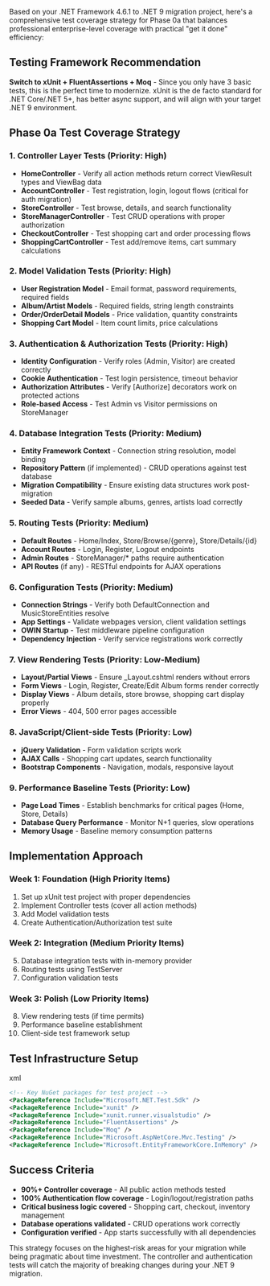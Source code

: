Based on your .NET Framework 4.6.1 to .NET 9 migration project, here's a comprehensive test coverage strategy for Phase 0a that balances professional enterprise-level coverage with practical "get it done" efficiency:

## Testing Framework Recommendation

**Switch to xUnit + FluentAssertions + Moq** - Since you only have 3 basic tests, this is the perfect time to modernize. xUnit is the de facto standard for .NET Core/.NET 5+, has better async support, and will align with your target .NET 9 environment.

## Phase 0a Test Coverage Strategy

### 1. Controller Layer Tests (Priority: High)

- **HomeController** - Verify all action methods return correct ViewResult types and ViewBag data
- **AccountController** - Test registration, login, logout flows (critical for auth migration)
- **StoreController** - Test browse, details, and search functionality
- **StoreManagerController** - Test CRUD operations with proper authorization
- **CheckoutController** - Test shopping cart and order processing flows
- **ShoppingCartController** - Test add/remove items, cart summary calculations

### 2. Model Validation Tests (Priority: High)

- **User Registration Model** - Email format, password requirements, required fields
- **Album/Artist Models** - Required fields, string length constraints
- **Order/OrderDetail Models** - Price validation, quantity constraints
- **Shopping Cart Model** - Item count limits, price calculations

### 3. Authentication & Authorization Tests (Priority: High)

- **Identity Configuration** - Verify roles (Admin, Visitor) are created correctly
- **Cookie Authentication** - Test login persistence, timeout behavior
- **Authorization Attributes** - Verify [Authorize] decorators work on protected actions
- **Role-based Access** - Test Admin vs Visitor permissions on StoreManager

### 4. Database Integration Tests (Priority: Medium)

- **Entity Framework Context** - Connection string resolution, model binding
- **Repository Pattern** (if implemented) - CRUD operations against test database
- **Migration Compatibility** - Ensure existing data structures work post-migration
- **Seeded Data** - Verify sample albums, genres, artists load correctly

### 5. Routing Tests (Priority: Medium)

- **Default Routes** - Home/Index, Store/Browse/{genre}, Store/Details/{id}
- **Account Routes** - Login, Register, Logout endpoints
- **Admin Routes** - StoreManager/* paths require authentication
- **API Routes** (if any) - RESTful endpoints for AJAX operations

### 6. Configuration Tests (Priority: Medium)

- **Connection Strings** - Verify both DefaultConnection and MusicStoreEntities resolve
- **App Settings** - Validate webpages version, client validation settings
- **OWIN Startup** - Test middleware pipeline configuration
- **Dependency Injection** - Verify service registrations work correctly

### 7. View Rendering Tests (Priority: Low-Medium)

- **Layout/Partial Views** - Ensure _Layout.cshtml renders without errors
- **Form Views** - Login, Register, Create/Edit Album forms render correctly
- **Display Views** - Album details, store browse, shopping cart display properly
- **Error Views** - 404, 500 error pages accessible

### 8. JavaScript/Client-side Tests (Priority: Low)

- **jQuery Validation** - Form validation scripts work
- **AJAX Calls** - Shopping cart updates, search functionality
- **Bootstrap Components** - Navigation, modals, responsive layout

### 9. Performance Baseline Tests (Priority: Low)

- **Page Load Times** - Establish benchmarks for critical pages (Home, Store, Details)
- **Database Query Performance** - Monitor N+1 queries, slow operations
- **Memory Usage** - Baseline memory consumption patterns

## Implementation Approach

### Week 1: Foundation (High Priority Items)

1. Set up xUnit test project with proper dependencies
2. Implement Controller tests (cover all action methods)
3. Add Model validation tests
4. Create Authentication/Authorization test suite

### Week 2: Integration (Medium Priority Items)

5. Database integration tests with in-memory provider
6. Routing tests using TestServer
7. Configuration validation tests

### Week 3: Polish (Low Priority Items)

8. View rendering tests (if time permits)
9. Performance baseline establishment
10. Client-side test framework setup

## Test Infrastructure Setup

xml

```xml
<!-- Key NuGet packages for test project -->
<PackageReference Include="Microsoft.NET.Test.Sdk" />
<PackageReference Include="xunit" />
<PackageReference Include="xunit.runner.visualstudio" />
<PackageReference Include="FluentAssertions" />
<PackageReference Include="Moq" />
<PackageReference Include="Microsoft.AspNetCore.Mvc.Testing" />
<PackageReference Include="Microsoft.EntityFrameworkCore.InMemory" />
```

## Success Criteria

- **90%+ Controller coverage** - All public action methods tested
- **100% Authentication flow coverage** - Login/logout/registration paths
- **Critical business logic covered** - Shopping cart, checkout, inventory management
- **Database operations validated** - CRUD operations work correctly
- **Configuration verified** - App starts successfully with all dependencies

This strategy focuses on the highest-risk areas for your migration while being pragmatic about time investment. The controller and authentication tests will catch the majority of breaking changes during your .NET 9 migration.